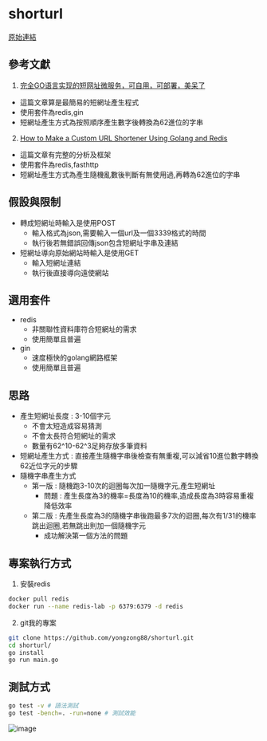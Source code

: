 # shorturl
[原始連結](https://boards.greenhouse.io/dcard/jobs/3874841)

## 參考文獻
1. [完全GO语言实现的短网址微服务，可自用，可部署，美呆了](https://zhuanlan.zhihu.com/p/111573621)
  * 這篇文章算是最簡易的短網址產生程式
  * 使用套件為redis,gin
  * 短網址產生方式為按照順序產生數字後轉換為62進位的字串
2. [How to Make a Custom URL Shortener Using Golang and Redis](https://intersog.com/blog/how-to-write-a-custom-url-shortener-using-golang-and-redis/)
  * 這篇文章有完整的分析及框架
  * 使用套件為redis,fasthttp
  * 短網址產生方式為產生隨機亂數後判斷有無使用過,再轉為62進位的字串

## 假設與限制
* 轉成短網址時輸入是使用POST 
  * 輸入格式為json,需要輸入一個url及一個3339格式的時間
  * 執行後若無錯誤回傳json包含短網址字串及連結
* 短網址導向原始網站時輸入是使用GET
  * 輸入短網址連結
  * 執行後直接導向遠使網站 

## 選用套件
* redis
  * 非關聯性資料庫符合短網址的需求
  * 使用簡單且普遍
* gin
  * 速度極快的golang網路框架
  * 使用簡單且普遍

## 思路
* 產生短網址長度 : 3-10個字元
  * 不會太短造成容易猜測
  * 不會太長符合短網址的需求
  * 數量有62^10-62^3足夠存放多筆資料
* 短網址產生方式 : 直接產生隨機字串後檢查有無重複,可以減省10進位數字轉換62近位字元的步驟
* 隨機字串產生方式
  * 第一版 : 隨機跑3-10次的迴圈每次加一隨機字元,產生短網址
    * 問題 : 產生長度為3的機率=長度為10的機率,造成長度為3時容易重複降低效率
  * 第二版 : 先產生長度為3的隨機字串後跑最多7次的迴圈,每次有1/31的機率跳出迴圈,若無跳出則加一個隨機字元
    * 成功解決第一個方法的問題
  
## 專案執行方式
1. 安裝redis
```bash
docker pull redis
docker run --name redis-lab -p 6379:6379 -d redis
```
2. git我的專案
```bash
git clone https://github.com/yongzong88/shorturl.git
cd shorturl/
go install
go run main.go
```

## 測試方式
```bash
go test -v # 語法測試
go test -bench=. -run=none # 測試效能
```
![image](https://user-images.githubusercontent.com/91168102/161759045-c4b49724-4bac-4a4d-a891-ec3782826e21.png)

